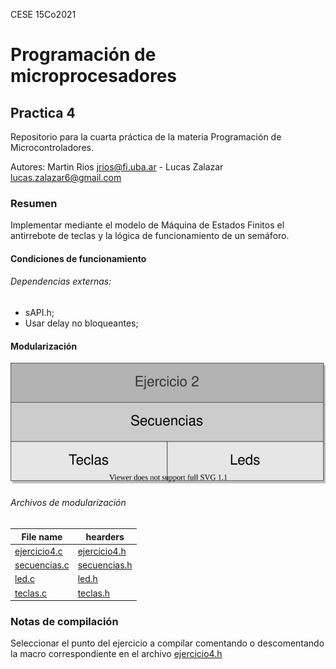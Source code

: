 CESE 15Co2021

# Programación de microprocesadores
## Practica 4

Repositorio para la cuarta práctica de la materia Programación de Microcontroladores.

Autores: Martin Rios jrios@fi.uba.ar - Lucas Zalazar lucas.zalazar6@gmail.com

### Resumen
Implementar mediante el modelo de Máquina de Estados Finitos el antirrebote de teclas y la lógica de funcionamiento de un semáforo.

#### Condiciones de funcionamiento
###### Dependencias externas:
 - sAPI.h;
 - Usar delay no bloqueantes;

#### Modularización
![](https://github.com/lucascsd/Practica4/blob/main/image/Capas%20Ejercicio%202.svg)

###### Archivos de modularización
| File name | hearders                    |
| ------------- | ------------------------------ |
| [ejercicio4.c](https://github.com/martinjrios/Practica2/blob/main/src/ejercicio2.c)|[ejercicio4.h](https://github.com/martinjrios/Practica2/blob/main/inc/ejercicio2.h)|
| [secuencias.c](https://github.com/martinjrios/Practica2/blob/main/src/secuencias.c)|[secuencias.h](https://github.com/martinjrios/Practica2/blob/main/inc/secuencias.h)|
| [led.c](https://github.com/martinjrios/Practica2/blob/main/src/led.c)|[led.h](https://github.com/martinjrios/Practica2/blob/main/inc/led.h)|
| [teclas.c](https://github.com/martinjrios/Practica2/blob/main/src/teclas.c)|[teclas.h](https://github.com/martinjrios/Practica2/blob/main/inc/teclas.h)|

### Notas de compilación
Seleccionar el punto del ejercicio a compilar comentando o descomentando la macro correspondiente en el archivo [ejercicio4.h](https://github.com/lucascsd/Practica4/blob/main/inc/ejercicio4.h) 

